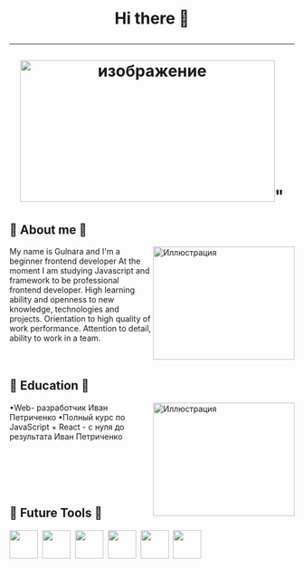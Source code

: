 <h1 align="center">Hi there 👋
<hr>
<img src="https://i.pinimg.com/originals/48/4f/72/484f7219c122ff3d5b7ffd6e3095d299.jpg" alt="изображение"  width="450px" height="250px">"
</h1>



## 💫 About me 💫
<img src="https://i.pinimg.com/originals/55/7d/d6/557dd6dad96f28ec985dd44c5b8a16bf.jpg" 
  alt="Иллюстрация" align="right" width="250px" height="200px">

 
My name is Gulnara and I'm a beginner frontend developer 
At the moment I am studying Javascript and framework to be professional frontend developer.
High learning ability and openness to new knowledge, technologies and projects.
Orientation to high quality of work performance.
Attention to detail, ability to work in a team.
 </br>   
  </br>
  
## 💫 Education 💫
 
<img src="https://i.pinimg.com/originals/97/17/35/9717356ce1e6e351c98c555fcf939e00.jpg" 
  alt="Иллюстрация" align="right" width="250px" height="200px">
•Web- разработчик Иван Петриченко
•Полный курс по JavaScript + React - с нуля до результата Иван Петриченко
 </br>   
  </br>
   </br>   
  </br>
  
## 💫 Future Tools 💫
<img src="https://raw.githubusercontent.com/get-icon/geticon/master/icons/javascript.svg" width="50" height="50">&nbsp;
<img src="https://raw.githubusercontent.com/get-icon/geticon/master/icons/html-5.svg" width="50" height="50">&nbsp;
<img src="https://raw.githubusercontent.com/get-icon/geticon/master/icons/github-octocat.svg" width="50" height="50">&nbsp;
<img src="https://raw.githubusercontent.com/get-icon/geticon/master/icons/css-3.svg" width="50" height="50">&nbsp;
<img src="https://raw.githubusercontent.com/get-icon/geticon/master/icons/bootstrap.svg" width="50" height="50">&nbsp;
<img src="https://raw.githubusercontent.com/get-icon/geticon/master/icons/figma.svg" width="50" height="50">&nbsp;
